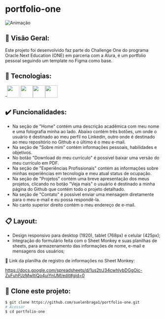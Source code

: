 # portfolio-one
![Animação](https://github.com/suelenbraga1/portfolio-one/assets/140122120/2a8d116b-dbb1-4b77-901e-08fd5b42a75b)

## 🏁 Visão Geral:

Este projeto foi desenvolvido faz parte do Challenge One do programa Oracle Next Education (ONE) em parceria com a Alura, é um portfolio pessoal seguindo um template no Figma como base. 

## 🚀 Tecnologias:

-<img src="https://cdn.jsdelivr.net/gh/devicons/devicon@latest/icons/html5/html5-plain.svg" width="40" height="40"/> <img src="https://cdn.jsdelivr.net/gh/devicons/devicon@latest/icons/css3/css3-plain.svg" width="40" height="40"/><img src="https://cdn.jsdelivr.net/gh/devicons/devicon@latest/icons/javascript/javascript-original.svg" width="40" height="40"/><img src="https://cdn.jsdelivr.net/gh/devicons/devicon@latest/icons/figma/figma-original.svg" width="40" height="40"/>

## ✔️ Funcionalidades: 

- Na seção de "Home" contém uma descrição acadêmica com meu nome e uma fotografia minha ao lado.
  Abaixo contém três botões, um onde o usuário é destinado ao meu perfil no Linkedin, outro onde é destinado ao meu repositório no Github e o último é o meu e-mail.   
- Na seção de "Sobre mim" contém informações pessoais, habilidades e objetivos.
- No botão "Download do meu currículo" é possível baixar uma versão do meu currículo em PDF.
- Na seção de "Experiências Profissionais" contém as informações sobre minhas experiências em tecnologia e meu atual status de ocupação.
- Na seção de "Projetos" contém uma breve apresentação dos meus projetos, clicando no botão "Veja mais" o usuário é destinado a minha página do Github que contém todo o projeto detalhado.
- Na seção de "Contato" é possível enviar uma mensagem diretamente para o meu e-mail e eu possa respondê-la.
- No canto superior direito contém o meu endereço de e-mail.


## 📋 Layout:

- Design responsivo para desktop (1920), tablet (768px) e celular (425px);
- Integração do formulário feita com o Sheet Monkey e suas planilhas de sheets, para armazenamento das informações de nome, e-mail e mensagens dos usuários;

📎 Link da planilha de registro de informações no Sheet Monkey:

https://docs.google.com/spreadsheets/d/1us2trJ34cwhIybDGgOic-ZuFuhPJzMwItiQo4uiYnUM/edit#gid=0

## 👯 Clone este projeto:

```bash
$ git clone https://github.com/suelenbraga1/portfolio-one.git
# Acessar
$ cd portfolio-one

